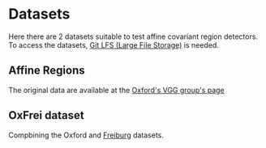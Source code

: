 # Datasets

Here there are 2 datasets suitable to test affine covariant region detectors. To access the datasets, [Git LFS (Large File Storage)](https://git-lfs.github.com/) is needed.

## Affine Regions
The original data are available at the [Oxford's VGG group's page](http://www.robots.ox.ac.uk/~vgg/research/affine/)

## OxFrei dataset
Compbining the Oxford and [Freiburg](http://lmb.informatik.uni-freiburg.de/resources/datasets/genmatch.en.html) datasets.

